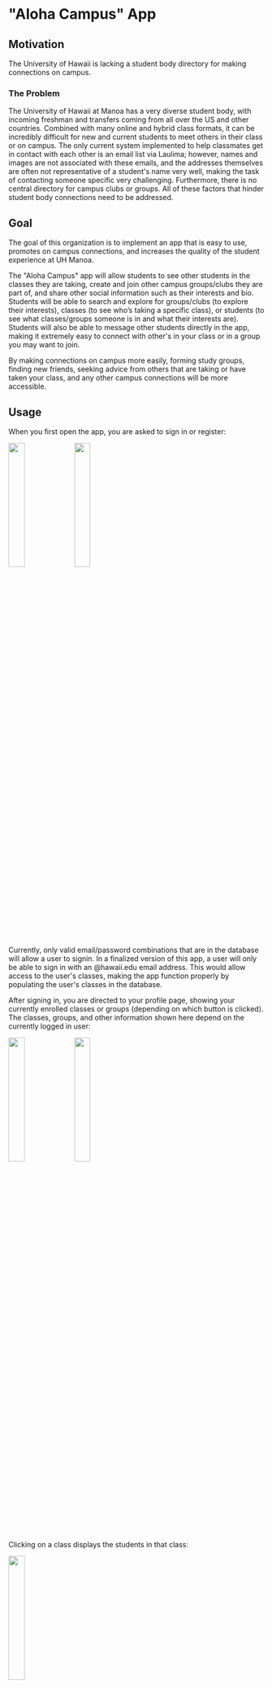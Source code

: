 # "Aloha Campus" App

## Motivation
The University of Hawaii is lacking a student body directory for making connections on campus.

### The Problem
The University of Hawaii at Manoa has a very diverse student body, with incoming freshman and transfers coming from all over the US and other countries. Combined with many online and hybrid class formats, it can be incredibly difficult for new and current students to meet others in their class or on campus. The only current system implemented to help classmates get in contact with each other is an email list via Laulima; however, names and images are not associated with these emails, and the addresses themselves are often not representative of a student's name very well, making the task of contacting someone specific very challenging. Furthermore, there is no central directory for campus clubs or groups. All of these factors that hinder student body connections need to be addressed.

## Goal
The goal of this organization is to implement an app that is easy to use, promotes on campus connections, and increases the quality of the student experience at UH Manoa.

The "Aloha Campus" app will allow students to see other students in the classes they are taking, create and join other campus groups/clubs they are part of, and share other social information such as their interests and bio. Students will be able to search and explore for groups/clubs (to explore their interests), classes (to see who’s taking a specific class), or students (to see what classes/groups someone is in and what their interests are). Students will also be able to message other students directly in the app, making it extremely easy to connect with other's in your class or in a group you may want to join.

By making connections on campus more easily, forming study groups, finding new friends, seeking advice from others that are taking or have taken your class, and any other campus connections will be more accessible.

## Usage

When you first open the app, you are asked to sign in or register:

<img src="./screenshots/phase-5/sign-in.png" width="25%">
<img src="./screenshots/phase-5/register.png" width="25%">

Currently, only valid email/password combinations that are in the database will allow a user to signin. In a finalized version of this app, a user will only be able to sign in with an @hawaii.edu email address. This would allow access to the user's classes, making the app function properly by populating the user's classes in the database.


After signing in, you are directed to your profile page, showing your currently enrolled classes or groups (depending on which button is clicked). The classes, groups, and other information shown here depend on the currently logged in user:

<img src="./screenshots/phase-3/screenshot-1.png" width="25%">
<img src="./screenshots/phase-3/screenshot-2.png" width="25%">

Clicking on a class displays the students in that class:

<img src="./screenshots/phase-3/screenshot-3.png" width="25%">

Clicking on a student displays that students profile page:

<img src="./screenshots/phase-3/screenshot-11.png" width="25%">

Going back, clicking on a group displays information related to that group:

<img src="./screenshots/phase-3/screenshot-4.png" width="25%">

Navigating using the bottom navigation bar reveals the explore, messages, and settings pages. The explore page initially shows all groups created using the app.

<img src="./screenshots/phase-3/screenshot-5.png" width="25%">

You can also click on groups to view their page and join them, which shows the same group page as above. When the search bar is populated, a page is shown that lists any groups, students, and/or classes that match the search:

<img src="./screenshots/deployment/search-results.png" width="25%">

Clicking on any of these results shows the respective group, profile, or class page as shown above.

The Messages tab has a rough layout, but will not be functional in this prototype of the app. In a finalized version, this messaging page would resemble any common app messaging feature with a list of chats containing private messages between the current user and other users:

<img src="./screenshots/phase-2/screenshot-6.png" width="25%">

The settings pages allows students to edit their profile information including their image, bio, and interests, or logout (returning the user to the signin page).

<img src="./screenshots/phase-3/screenshot-10.png" width="25%">

On the settings page, there are also buttons to create new groups or view groups that you are the owner of. Clicking on the 'Create Group' button reveals a page to create a new group:

<img src="./screenshots/phase-1/screenshot-9.png" width="25%">

Clicking on the 'My Groups' button reveals a page listing all the groups that you own. Clicking on any of these groups reveals a page allowing you to edit group information including the image, description, upcoming events, and member list (delete members only).

<img src="./screenshots/deployment/my-groups.png" width="25%">
<img src="./screenshots/phase-3/screenshot-8.png" width="25%">

Everything in this version of the app is connected to a Firestore backend database. Authentication is also provided by Firebase. This version of the app is also deployed using Apple Test Flight for initial user evaluation.

## Installation
Phase 1: [Repository](https://github.com/UHM-Social-Software/app/tree/phase-1-mockup)

Phase 2: [Repository](https://github.com/UHM-Social-Software/app/tree/phase-2-mockup)

Phase 3: [Repository](https://github.com/UHM-Social-Software/app/tree/phase-3-mockup)

Phase 4: [Repository](https://github.com/UHM-Social-Software/app/tree/phase-4-app)

Phase 5: [Repository](https://github.com/UHM-Social-Software/app/tree/phase-5-app)

Deployed Version: [Repository](https://github.com/UHM-Social-Software/app/tree/deployment)


To run this code, clone the repository to your local machine and invoke 'flutter run' on the app directory. You may also need to first install flutter and get dependencies by running 'flutter pub get' (this can be done easily with intelliJ). Note: the app is currently mocked-up to look best on the XCODE iOS iPhone 15 simulator; however, flexible widgets should provide functionality on a variety of screen sizes.

### Testing Credentials
Username: jlisoway@hawaii.edu
Password: asdfasdf

## [Development status](https://github.com/orgs/UHM-Social-Software/projects/1)

The Deployed App is now complete. The app currently has the most important features implemented and connected to a Firestore backend database, including functional user authentication. User Evaluation is currently underway, which will include sending the app to test users via Apple's Test Flight.

## [Evaluation](evaluation.md)

The goals and progress of the App's evaluation is summarized in the evaluation page. Click the link above to view.

## About The Team

[Justin Lisoway](https://justinlisoway.github.io/) - Graduate student at the University of Hawaiʻi at Mānoa studying Information and Computer Sciences. Graduated UH Manoa with an MS and BBA in finance.
